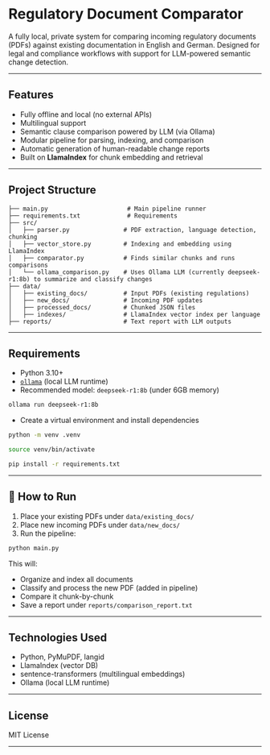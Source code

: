 # Regulatory Document Comparator

A fully local, private system for comparing incoming regulatory documents (PDFs) against existing documentation in English and German. Designed for legal and compliance workflows with support for LLM-powered semantic change detection.

---

## Features

- Fully offline and local (no external APIs)
- Multilingual support
- Semantic clause comparison powered by LLM (via Ollama)
- Modular pipeline for parsing, indexing, and comparison
- Automatic generation of human-readable change reports
- Built on **LlamaIndex** for chunk embedding and retrieval

---

## Project Structure

```
├── main.py                      # Main pipeline runner
├── requirements.txt             # Requirements
├── src/
│   ├── parser.py               # PDF extraction, language detection, chunking
│   ├── vector_store.py         # Indexing and embedding using LlamaIndex
│   ├── comparator.py           # Finds similar chunks and runs comparisons
│   └── ollama_comparison.py    # Uses Ollama LLM (currently deepseek-r1:8b) to summarize and classify changes
├── data/
│   ├── existing_docs/          # Input PDFs (existing regulations)
│   ├── new_docs/               # Incoming PDF updates
│   ├── processed_docs/         # Chunked JSON files
│   ├── indexes/                # LlamaIndex vector index per language
├── reports/                    # Text report with LLM outputs
```

---

## Requirements

- Python 3.10+
- [`ollama`](https://ollama.com/) (local LLM runtime)
- Recommended model: `deepseek-r1:8b` (under 6GB memory)

```bash
ollama run deepseek-r1:8b
```

- Create a virtual environment and install dependencies

```bash
python -m venv .venv
```

```bash
source venv/bin/activate
```

```bash
pip install -r requirements.txt
```

---

## 🧪 How to Run

1. Place your existing PDFs under `data/existing_docs/`
2. Place new incoming PDFs under `data/new_docs/`
3. Run the pipeline:

```bash
python main.py
```

This will:
- Organize and index all documents
- Classify and process the new PDF (added in pipeline)
- Compare it chunk-by-chunk
- Save a report under `reports/comparison_report.txt`

---

## Technologies Used

- Python, PyMuPDF, langid
- LlamaIndex (vector DB)
- sentence-transformers (multilingual embeddings)
- Ollama (local LLM runtime)

---

## License
MIT License

---
